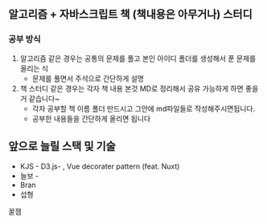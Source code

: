 ## 알고리즘 + 자바스크립트 책 (책내용은 아무거나) 스터디

### 공부 방식

1. 알고리즘 같은 경우는 공통의 문제를 풀고 본인 아이디 폴더를 생성해서 푼 문제를 올리는 식
   - 문제를 풀면서 주석으로 간단하게 설명
2. 책 스터디 같은 경우는 각자 책 내용 본것 MD로 정리해서 공유 가능하게 하면 좋을거 같습니다~
   - 각자 공부할 책 이름 폴더 만드시고 그안에 md파일들로 작성해주시면됩니다.
   - 공부한 내용들을 간단하게 올리면 됩니다


## 앞으로 늘릴 스택 및 기술
 + KJS - D3.js- , Vue decorater pattern (feat. Nuxt)
 + 늘보 - 
 + Bran
 + 섭형

꿀잼
